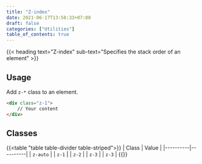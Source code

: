 ```yaml
---
title: "Z-index"
date: 2021-06-17T13:58:33+07:00
draft: false
categories: ["Utilities"]
table_of_contents: true
---
```


{{< heading text="Z-index" sub-text="Specifies the stack order of an element" >}}

## Usage

Add `z-*` class to an element.

``` html
<div class="z-1">
    // Your content
</div>
```

## Classes

{{<table "table table-divider table-striped">}}
| Class | Value |
|----------|----------|
| `z-auto` |
| `z-1` |
| `z-2` |
| `z-3` |
| `z-3` |
{{</table>}}

